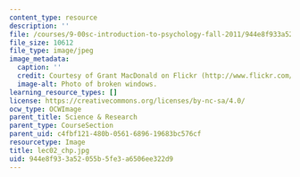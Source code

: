 ```yaml
---
content_type: resource
description: ''
file: /courses/9-00sc-introduction-to-psychology-fall-2011/944e8f933a52055b5fe3a6506ee322d9_lec02_chp.jpg
file_size: 10612
file_type: image/jpeg
image_metadata:
  caption: ''
  credit: Courtesy of Grant MacDonald on Flickr (http://www.flickr.com/photos/grantmac/1472315798/)
  image-alt: Photo of broken windows.
learning_resource_types: []
license: https://creativecommons.org/licenses/by-nc-sa/4.0/
ocw_type: OCWImage
parent_title: Science & Research
parent_type: CourseSection
parent_uid: c4fbf121-480b-0561-6896-19683bc576cf
resourcetype: Image
title: lec02_chp.jpg
uid: 944e8f93-3a52-055b-5fe3-a6506ee322d9
---
```

